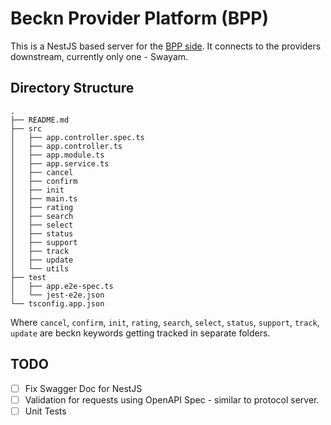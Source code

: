 # Beckn Provider Platform (BPP)
This is a NestJS based server for the [BPP side](https://developers.becknprotocol.io/docs/introduction/transactional-layer/). It connects to the providers downstream, currently only one - Swayam.

## Directory Structure
```
.
├── README.md
├── src
│   ├── app.controller.spec.ts
│   ├── app.controller.ts
│   ├── app.module.ts
│   ├── app.service.ts
│   ├── cancel
│   ├── confirm
│   ├── init
│   ├── main.ts
│   ├── rating
│   ├── search
│   ├── select
│   ├── status
│   ├── support
│   ├── track
│   ├── update
│   └── utils
├── test
│   ├── app.e2e-spec.ts
│   └── jest-e2e.json
└── tsconfig.app.json
```

Where `cancel`, `confirm`, `init`, `rating`, `search`, `select`, `status`, `support`, `track`, `update` are beckn keywords getting tracked in separate folders.

## TODO
- [ ] Fix Swagger Doc for NestJS
- [ ] Validation for requests using OpenAPI Spec - similar to protocol server.
- [ ] Unit Tests 
